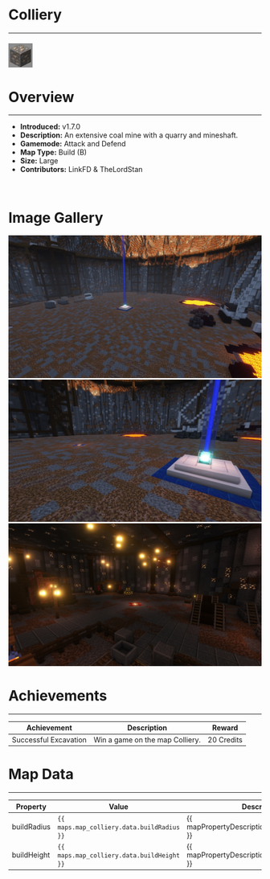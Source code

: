# Colliery

---

#### ![collieryicon](../assets/icons/maps/colliery-icon.jpg)

# Overview

---

- **Introduced:** v1.7.0
- **Description:** An extensive coal mine with a quarry and mineshaft.
- **Gamemode:** Attack and Defend
- **Map Type:** Build (B)
- **Size:** Large
- **Contributors:** LinkFD & TheLordStan

<br />

# Image Gallery

![Colliery - Overview](../assets/maps/colliery/colliery-overview.jpg)
![Colliery - Beacon](../assets/maps/colliery/colliery-beacon.jpg)
![Colliery - Ataccker Spawn](../assets/maps/colliery/colliery-attacker_spawn.jpg)

# Achievements

---

| Achievement           | Description                     | Reward     |
| --------------------- | ------------------------------- | ---------- |
| Successful Excavation | Win a game on the map Colliery. | 20 Credits |

# Map Data

---

| Property    | Value                                      | Description                                       |
| ----------- | ------------------------------------------ | ------------------------------------------------- |
| buildRadius | `{{ maps.map_colliery.data.buildRadius }}` | {{ mapPropertyDescriptions.buildRadius.classic }} |
| buildHeight | `{{ maps.map_colliery.data.buildHeight }}` | {{ mapPropertyDescriptions.buildHeight.classic }} |
